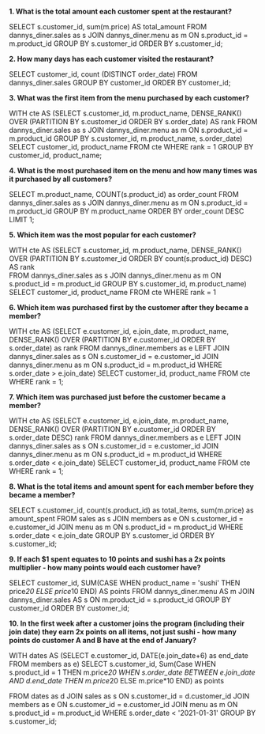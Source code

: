**1. What is the total amount each customer spent at the restaurant?**

SELECT s.customer_id, sum(m.price) AS total_amount
FROM dannys_diner.sales as s
JOIN dannys_diner.menu as m 
ON s.product_id = m.product_id
GROUP BY s.customer_id
ORDER BY s.customer_id;

**2. How many days has each customer visited the restaurant?**

SELECT customer_id, count (DISTINCT order_date)
FROM dannys_diner.sales 
GROUP BY customer_id
ORDER BY customer_id;

**3. What was the first item from the menu purchased by each customer?**

WITH cte AS (SELECT s.customer_id, m.product_name, DENSE_RANK() OVER (PARTITION BY s.customer_id ORDER BY s.order_date) AS rank
FROM dannys_diner.sales as s
JOIN dannys_diner.menu as m 
ON s.product_id = m.product_id
GROUP BY s.customer_id, m.product_name, s.order_date) 
SELECT customer_id, product_name
FROM cte
WHERE rank = 1
GROUP BY customer_id, product_name;


**4. What is the most purchased item on the menu and how many times was it purchased by all customers?**

SELECT m.product_name, COUNT(s.product_id) as order_count
FROM dannys_diner.sales as s
JOIN dannys_diner.menu as m 
ON s.product_id = m.product_id
GROUP BY m.product_name
ORDER BY order_count DESC
LIMIT 1;


**5. Which item was the most popular for each customer?**

WITH cte AS (SELECT s.customer_id, m.product_name, DENSE_RANK() OVER (PARTITION BY s.customer_id ORDER BY count(s.product_id) DESC) AS rank  
FROM dannys_diner.sales as s
JOIN dannys_diner.menu as m 
ON s.product_id = m.product_id
GROUP BY s.customer_id, m.product_name)
SELECT 
customer_id, product_name
FROM cte
WHERE rank = 1

**6. Which item was purchased first by the customer after they became a member?**

WITH cte AS (SELECT e.customer_id, e.join_date, m.product_name, DENSE_RANK() OVER (PARTITION BY e.customer_id ORDER BY s.order_date) as rank
FROM dannys_diner.members as e
LEFT JOIN dannys_diner.sales as s 
ON s.customer_id = e.customer_id
JOIN dannys_diner.menu as m 
ON s.product_id = m.product_id
WHERE s.order_date > e.join_date)
SELECT customer_id, product_name
FROM cte
WHERE rank = 1;


**7. Which item was purchased just before the customer became a member?**

WITH cte AS (SELECT e.customer_id, e.join_date, m.product_name, DENSE_RANK() OVER (PARTITION BY e.customer_id ORDER BY s.order_date DESC) rank
FROM dannys_diner.members as e
LEFT JOIN dannys_diner.sales as s 
ON s.customer_id = e.customer_id
JOIN dannys_diner.menu as m 
ON s.product_id = m.product_id
WHERE s.order_date < e.join_date)
SELECT customer_id, product_name
FROM cte
WHERE rank = 1;


**8. What is the total items and amount spent for each member before they became a member?**

SELECT s.customer_id, count(s.product_id) as total_items, sum(m.price) as amount_spent
FROM sales as s
JOIN members as e
ON s.customer_id = e.customer_id
JOIN menu as m
ON s.product_id = m.product_id
WHERE s.order_date < e.join_date
GROUP BY s.customer_id
ORDER BY s.customer_id;


**9. If each $1 spent equates to 10 points and sushi has a 2x points multiplier - how many points would each customer have?**

SELECT customer_id, SUM(CASE WHEN product_name = 'sushi' THEN price*20 
							 ELSE price*10
           					 END) AS points
FROM dannys_diner.menu AS m
JOIN dannys_diner.sales AS s 
ON m.product_id = s.product_id
GROUP BY customer_id
ORDER BY customer_id;


**10. In the first week after a customer joins the program (including their join date) they earn 2x points on all items, not just sushi - how many points do customer A and B have at the end of January?**

WITH dates AS (SELECT e.customer_id, DATE(e.join_date+6) as end_date
FROM members as e)
SELECT s.customer_id, Sum(Case WHEN s.product_id = 1 THEN m.price*20
                          	   WHEN s.order_date BETWEEN e.join_date AND d.end_date THEN m.price*20
                               ELSE m.price*10
                          END) as points
                         
FROM dates as d
JOIN sales as s
ON s.customer_id = d.customer_id
JOIN members as e
ON s.customer_id = e.customer_id
JOIN menu as m
ON s.product_id = m.product_id
WHERE s.order_date < '2021-01-31'
GROUP BY s.customer_id;
